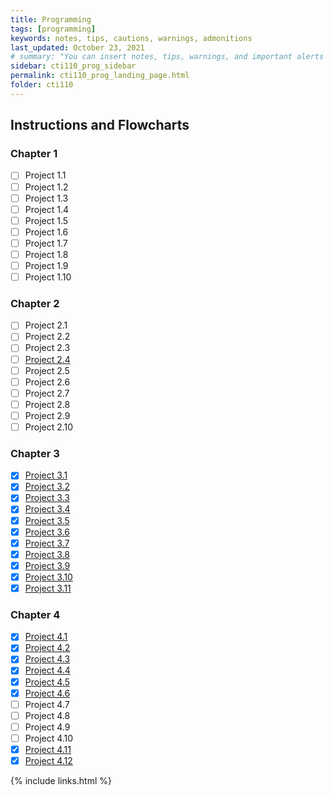 ```yaml
---
title: Programming
tags: [programming]
keywords: notes, tips, cautions, warnings, admonitions
last_updated: October 23, 2021
# summary: "You can insert notes, tips, warnings, and important alerts in your content. These notes are stored as shortcodes made available through the linksrefs.hmtl include."
sidebar: cti110_prog_sidebar
permalink: cti110_prog_landing_page.html
folder: cti110
---
```

## Instructions and Flowcharts

### Chapter 1

- [ ] Project 1.1
- [ ] Project 1.2
- [ ] Project 1.3
- [ ] Project 1.4
- [ ] Project 1.5
- [ ] Project 1.6
- [ ] Project 1.7
- [ ] Project 1.8
- [ ] Project 1.9
- [ ] Project 1.10

### Chapter 2

- [ ] Project 2.1
- [ ] Project 2.2
- [ ] Project 2.3
- [ ] [Project 2.4](prog_2.4_sphere)
- [ ] Project 2.5
- [ ] Project 2.6
- [ ] Project 2.7
- [ ] Project 2.8
- [ ] Project 2.9
- [ ] Project 2.10

### Chapter 3

- [X] [Project 3.1](prog_3.1_equilateral)
- [X] [Project 3.2](prog_3.2_right)
- [X] [Project 3.3](prog_3.3_guess)
- [X] [Project 3.4](prog_3.4_bouncy)
- [X] [Project 3.5](prog_3.5_population)
- [X] [Project 3.6](prog_3.6_leibniz)
- [X] [Project 3.7](prog_3.7_salary)
- [X] [Project 3.8](prog_3.8_gcd)
- [X] [Project 3.9](prog_3.9_sum)
- [X] [Project 3.10](prog_3.10_tidbit)
- [X] [Project 3.11](prog_3.11_sevens)

### Chapter 4

- [X] [Project 4.1](prog_4.1_encrypt)
- [X] [Project 4.2](prog_4.2_decrypt)
- [X] [Project 4.3](prog_4.3_Readme)
- [X] [Project 4.4](prog_4.4_Readme)
- [X] [Project 4.5](prog_4.5_Readme)
- [X] [Project 4.6](prog_4.6_encrypt)
- [ ] Project 4.7
- [ ] Project 4.8
- [ ] Project 4.9
- [ ] Project 4.10
- [X] [Project 4.11](prog_4.11_textanalysis)
- [X] [Project 4.12](prog_4.12_payroll)

<!-- 
<table>
<colgroup>
<col width="30%" />
<col width="70%" />
</colgroup>
<thead>
<tr class="header">
<th>### Chapter 1</th>
<th>Description</th>
</tr>
</thead>
<tbody>
<tr>
<td markdown="span">
[Project 1.1](prog_2.4_sphere)

Project 1.2

 Project 1.3
 Project 1.4
 Project 1.5
 Project 1.6
 Project 1.7
 Project 1.8
 Project 1.9
 Project 1.10
</td>
<td markdown="span">Some descriptive text. This is a markdown link to [Google](http://google.com). Or see [some link][mydoc_tags].</td>
</tr>
<tr>
<td markdown="span">Second column **fields**</td>
<td markdown="span">Some more descriptive text.
</td>
</tr>
</tbody>
</table> 
-->

{% include links.html %}
